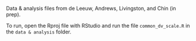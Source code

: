 Data &amp; analysis files from de Leeuw, Andrews, Livingston, and Chin (in prep).

To run, open the Rproj file with RStudio and run the file `common_dv_scale.R` in the
`data & analysis` folder.
